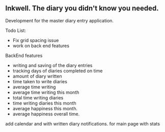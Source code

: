 ## Inkwell. The diary you didn't know you needed.


Development for the master diary entry application.


Todo List:
- Fix grid spacing issue
- work on back end features


BackEnd features
- writing and saving of the diary entries
- tracking days of diaries completed on time
- amount of diary written
- time taken to write diaries 
- average time writing
- average time writing this month
- total time writing diaries
- time writing diaries this month
- average happiness this month.
- average happiness overall time.


add calendar and with written diary notifications.
for main page with stats